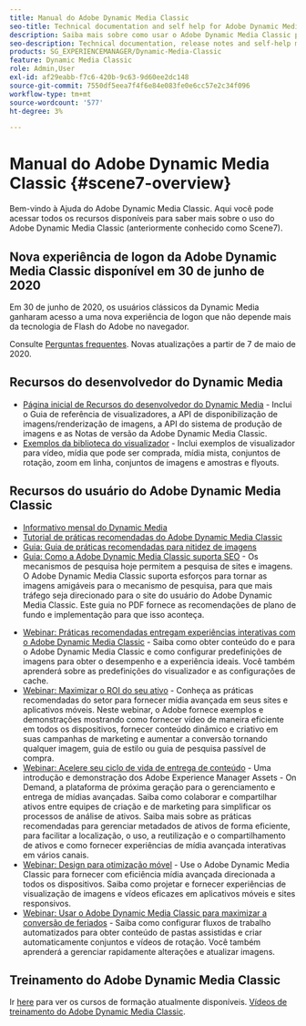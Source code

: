 ```yaml
---
title: Manual do Adobe Dynamic Media Classic
seo-title: Technical documentation and self help for Adobe Dynamic Media Classic
description: Saiba mais sobre como usar o Adobe Dynamic Media Classic para gerenciar seus vídeos, flyouts e muito mais, com os documentos do AEM Cloud Services.
seo-description: Technical documentation, release notes and self-help materials for Adobe Dynamic Media Classic, formerly Scene 7
products: SG_EXPERIENCEMANAGER/Dynamic-Media-Classic
feature: Dynamic Media Classic
role: Admin,User
exl-id: af29eabb-f7c6-420b-9c63-9d60ee2dc148
source-git-commit: 7550df5eea7f4f6e84e083fe0e6cc57e2c34f096
workflow-type: tm+mt
source-wordcount: '577'
ht-degree: 3%

---
```


# Manual do Adobe Dynamic Media Classic {#scene7-overview}

Bem-vindo à Ajuda do Adobe Dynamic Media Classic. Aqui você pode acessar todos os recursos disponíveis para saber mais sobre o uso do Adobe Dynamic Media Classic (anteriormente conhecido como Scene7).

## Nova experiência de logon da Adobe Dynamic Media Classic disponível em 30 de junho de 2020

Em 30 de junho de 2020, os usuários clássicos da Dynamic Media ganharam acesso a uma nova experiência de logon que não depende mais da tecnologia de Flash do Adobe no navegador.

Consulte [Perguntas frequentes](new-ui-2020.md). Novas atualizações a partir de 7 de maio de 2020.

## Recursos do desenvolvedor do Dynamic Media

* [Página inicial de Recursos do desenvolvedor do Dynamic Media](https://experienceleague.adobe.com/docs/dynamic-media-developer-resources.html) - Inclui o Guia de referência de visualizadores, a API de disponibilização de imagens/renderização de imagens, a API do sistema de produção de imagens e as Notas de versão da Adobe Dynamic Media Classic.
* [Exemplos da biblioteca do visualizador](https://landing.adobe.com/en/na/dynamic-media/ctir-2755/live-demos.html) - Inclui exemplos de visualizador para vídeo, mídia que pode ser comprada, mídia mista, conjuntos de rotação, zoom em linha, conjuntos de imagens e amostras e flyouts.

## Recursos do usuário do Adobe Dynamic Media Classic

* [Informativo mensal do Dynamic Media](dynamic-media-newsletter.md)
* [Tutorial de práticas recomendadas do Adobe Dynamic Media Classic](https://experienceleague.adobe.com/docs/experience-manager-learn/dynamic-media-classic-tutorial/overview.html)
* [Guia: Guia de práticas recomendadas para nitidez de imagens](/help/assets/s7_sharpening_images.pdf)
* [Guia: Como a Adobe Dynamic Media Classic suporta SEO](/help/assets/s7_seo.pdf) - Os mecanismos de pesquisa hoje permitem a pesquisa de sites e imagens. O Adobe Dynamic Media Classic suporta esforços para tornar as imagens amigáveis para o mecanismo de pesquisa, para que mais tráfego seja direcionado para o site do usuário do Adobe Dynamic Media Classic. Este guia no PDF fornece as recomendações de plano de fundo e implementação para que isso aconteça.
<!-- * [Webinar: Best Practices for Responsive Design](http://offers.adobe.com/en/na/marketing/landings/_40458_responsive_design_live_on_demand_webinar.html) - Learn practical tips on how to improve your mobile strategy. See real-world examples of responsive design in action. Create one master asset that works across multiple devices and increase mobile performance by dynamically changing the resolution of images or the orientation of images for portrait or landscape displays. Learn how to also dynamically crop, scale, or resize images. -->
* [Webinar: Práticas recomendadas entregam experiências interativas com o Adobe Dynamic Media Classic](https://seminars.adobeconnect.com/p7wb8ej3u6d/) - Saiba como obter conteúdo do e para o Adobe Dynamic Media Classic e como configurar predefinições de imagens para obter o desempenho e a experiência ideais. Você também aprenderá sobre as predefinições do visualizador e as configurações de cache.
* [Webinar: Maximizar o ROI do seu ativo](https://adobecustomersuccess.adobeconnect.com/p5ar3hfrrec/?launcher=false&amp;fcsContent=true&amp;pbMode=normal&amp;proto=true) - Conheça as práticas recomendadas do setor para fornecer mídia avançada em seus sites e aplicativos móveis. Neste webinar, o Adobe fornece exemplos e demonstrações mostrando como fornecer vídeo de maneira eficiente em todos os dispositivos, fornecer conteúdo dinâmico e criativo em suas campanhas de marketing e aumentar a conversão tornando qualquer imagem, guia de estilo ou guia de pesquisa passível de compra.
* [Webinar: Acelere seu ciclo de vida de entrega de conteúdo](https://adobecustomersuccess.adobeconnect.com/p88ducm9pqv/) - Uma introdução e demonstração dos Adobe Experience Manager Assets - On Demand, a plataforma de próxima geração para o gerenciamento e entrega de mídias avançadas. Saiba como colaborar e compartilhar ativos entre equipes de criação e de marketing para simplificar os processos de análise de ativos. Saiba mais sobre as práticas recomendadas para gerenciar metadados de ativos de forma eficiente, para facilitar a localização, o uso, a reutilização e o compartilhamento de ativos e como fornecer experiências de mídia avançada interativas em vários canais.
* [Webinar: Design para otimização móvel](https://adobecustomersuccess.adobeconnect.com/p6oqd3wydif/?launcher=false&amp;fcsContent=true&amp;pbMode=normal&amp;proto=true) - Use o Adobe Dynamic Media Classic para fornecer com eficiência mídia avançada direcionada a todos os dispositivos. Saiba como projetar e fornecer experiências de visualização de imagens e vídeos eficazes em aplicativos móveis e sites responsivos.
* [Webinar: Usar o Adobe Dynamic Media Classic para maximizar a conversão de feriados](https://adobecustomersuccess.adobeconnect.com/p32n1yr85c9/?proto=true) - Saiba como configurar fluxos de trabalho automatizados para obter conteúdo de pastas assistidas e criar automaticamente conjuntos e vídeos de rotação. Você também aprenderá a gerenciar rapidamente alterações e atualizar imagens.

## Treinamento do Adobe Dynamic Media Classic

Ir [here](https://learning.adobe.com/catalog.html#product=adobe-scene7) para ver os cursos de formação atualmente disponíveis.
[Vídeos de treinamento do Adobe Dynamic Media Classic](/help/training-videos.md).
